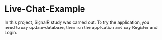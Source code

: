 # Live-Chat-Example
 
In this project, SignalR study was carried out. To try the application, you need to say update-database, then run the application and say Register and Login.
